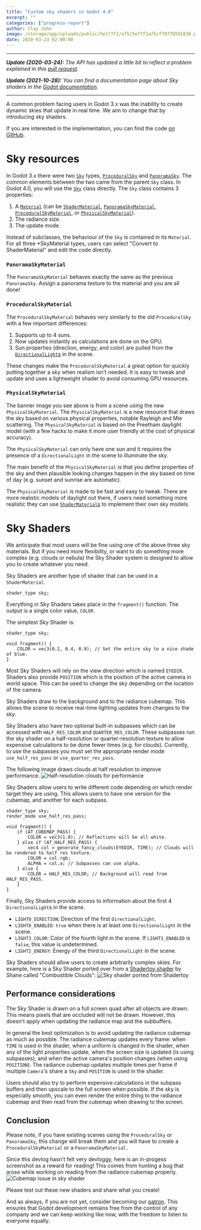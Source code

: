 ```yaml
---
title: "Custom sky shaders in Godot 4.0"
excerpt: ""
categories: ["progress-report"]
author: Clay John
image: /storage/app/uploads/public/5e7/7f2/a75/5e77f2a75cf79778591830.png
date: 2020-03-23 02:00:00
---
```


___

***Update (2020-03-24):** The API has updated a little bit to reflect a problem explained in this [pull request](https://github.com/godotengine/godot/pull/37268).*

***Update (2021-10-28):** You can find a documentation page about Sky shaders in the [Godot documentation](https://docs.godotengine.org/en/latest/tutorials/shaders/shader_reference/sky_shader.html).*

___

A common problem facing users in Godot 3.x was the inability to create dynamic skies that update in real time. We aim to change that by introducing sky shaders.

If you are interested in the implementation, you can find the code [on GitHub](https://github.com/godotengine/godot/pull/37179).

# Sky resources

In Godot 3.x there were two [`Sky`](https://docs.godotengine.org/en/3.2/classes/class_sky.html) types, [`ProceduralSky`](https://docs.godotengine.org/en/3.2/classes/class_proceduralsky.html) and [`PanoramaSky`](https://docs.godotengine.org/en/3.2/classes/class_panoramasky.html). The common elements between the two came from the parent `Sky` class. In Godot 4.0, you will use the [`Sky`](https://docs.godotengine.org/en/latest/classes/class_sky.html) class directly. The `Sky` class contains 3 properties:
1. A [`Material`](https://docs.godotengine.org/en/latest/classes/class_material.html) (can be [`ShaderMaterial`](https://docs.godotengine.org/en/latest/classes/class_shadermaterial.html), [`PanoramaSkyMaterial`](https://docs.godotengine.org/en/latest/classes/class_panoramaskymaterial.html), [`ProceduralSkyMaterial`](https://docs.godotengine.org/en/latest/classes/class_proceduralskymaterial.html), or [`PhysicalSkyMaterial`](https://docs.godotengine.org/en/latest/classes/class_physicalskymaterial.html)).
2. The radiance size.
3. The update mode.

Instead of subclasses, the behaviour of the `Sky` is contained in its `Material`. For all three \*SkyMaterial types, users can select "Convert to ShaderMaterial" and edit the code directly.

### `PanoramaSkyMaterial`

The `PanoramaSkyMaterial` behaves exactly the same as the previous `PanoramaSky`. Assign a panorama texture to the material and you are all done!

### `ProceduralSkyMaterial`

The `ProceduralSkyMaterial` behaves very similarly to the old `ProceduralSky` with a few important differences:
1. Supports up to 4 suns.
2. Now updates instantly as calculations are done on the GPU.
3. Sun properties (direction, energy, and color) are pulled from the [`DirectionalLight`s](https://docs.godotengine.org/en/latest/classes/class_directionallight.html) in the scene.

These changes make the `ProceduralSkyMaterial` a great option for quickly putting together a sky when realism isn't needed. It is easy to tweak and update and uses a lightweight shader to avoid consuming GPU resources.

### `PhysicalSkyMaterial`

The banner image you see above is from a scene using the new `PhysicalSkyMaterial`. The `PhysicalSkyMaterial` is a new resource that draws the sky based on various physical properties, notable Rayleigh and Mie scattering. The `PhysicalSkyMaterial` is based on the Preetham daylight model (with a few hacks to make it more user friendly at the cost of physical accuracy).

The `PhysicalSkyMaterial` can only have one sun and it requires the presence of a `DirectionalLight` in the scene to illuminate the sky.

The main benefit of the `PhysicalSkyMaterial` is that you define properties of the sky and then plausible looking changes happen in the sky based on time of day (e.g. sunset and sunrise are automatic).

The `PhysicalSkyMaterial` is made to be fast and easy to tweak. There are more realistic models of daylight out there, if users need something more realistic they can use [`ShaderMaterial`s](https://docs.godotengine.org/en/latest/classes/class_shadermaterial.html) to implement their own sky models.

# Sky Shaders

We anticipate that most users will be fine using one of the above three sky materials. But if you need more flexibility, or want to do something more complex (e.g. clouds or nebula) the Sky Shader system is designed to allow you to create whatever you need.

Sky Shaders are another type of shader that can be used in a `ShaderMaterial`.

```
shader_type sky;
```

Everything in Sky Shaders takes place in the `fragment()` function. The output is a single color value, `COLOR`.

The simplest Sky Shader is:

```
shader_type sky;

void fragment() {
    COLOR = vec3(0.2, 0.4, 0.9); // Set the entire sky to a nice shade of blue.
}
```

Most Sky Shaders will rely on the view direction which is named `EYEDIR`. Shaders also provide `POSITION` which is the position of the active camera in world space. This can be used to change the sky depending on the location of the camera.

Sky Shaders draw to the background and to the radiance cubemap. This allows the scene to receive real-time lighting updates from changes to the sky.

Sky Shaders also have two optional built-in subpasses which can be accessed with `HALF_RES_COLOR` and `QUARTER_RES_COLOR`. These subpasses run the sky shader on a half-resolution or quarter-resolution texture to allow expensive calculations to be done fewer times (e.g. for clouds). Currently, to use the subpasses you must set the appropriate render mode `use_half_res_pass` or `use_quarter_res_pass`.

The following image draws clouds at half resolution to improve performance.
![Half-resolution clouds for performance](/storage/app/media/4.0/Sky-Shaders/Godot4-sky-shaders-clouds.png)

Sky Shaders allow users to write different code depending on which render target they are using. This allows users to have one version for the cubemap, and another for each subpass.

```
shader_type sky;
render_mode use_half_res_pass;

void fragment() {
    if (AT_CUBEMAP_PASS) {
        COLOR = vec3(1.0); // Reflections will be all white.
    } else if (AT_HALF_RES_PASS) {
        vec4 col = generate_fancy_clouds(EYEDIR, TIME); // Clouds will be rendered to half res texture.
        COLOR = col.rgb;
        ALPHA = col.a; // Subpasses can use alpha.
    } else {
        COLOR = HALF_RES_COLOR; // Background will read from HALF_RES_PASS.
    }
}
```

Finally, Sky Shaders provide access to information about the first 4 `DirectionalLight`s in the scene.
* `LIGHT0_DIRECTION`: Direction of the first `DirectionalLight`.
* `LIGHT0_ENABLED`: `true` when there is at least one `DirectionalLight` in the scene.
* `LIGHT3_COLOR`: Color of the fourth light in the scene. If `LIGHT3_ENABLED` is `false`, this value is undetermined.
* `LIGHT2_ENERGY`: Energy of the third `DirectionalLight` in the scene.

Sky Shaders should allow users to create arbitrarily complex skies. For example, here is a Sky Shader ported over from a [Shadertoy shader](https://www.shadertoy.com/view/MscXRH) by Shane called "Combustible Clouds":
![Sky shader ported from Shadertoy](/storage/app/media/4.0/Sky-Shaders/Godot4-sky-shaders-nebula.png)


## Performance considerations

The Sky Shader is drawn on a full screen quad after all objects are drawn. This means pixels that are occluded will not be drawn. However, this doesn't apply when updating the radiance map and the subbuffers.

In general the best optimization is to avoid updating the radiance cubemap as much as possible. The radiance cubemap updates every frame: when `TIME` is used in the shader, when a uniform is changed in the shader, when any of the light properties update, when the screen size is updated (is using subpasses), and when the active camera's position changes (when using `POSITION`). The radiance cubemap updates multiple times per frame if multiple `Camera`'s share a `Sky` and `POSITION` is used in the shader.

Users should also try to perform expensive calculations in the subpass buffers and then upscale to the full screen when possible. If the sky is especially smooth, you can even render the entire thing to the radiance cubemap and then read from the cubemap when drawing to the screen.

## Conclusion

Please note, if you have existing scenes using the `ProceduralSky` or `PanoramaSky`, this change will break them and you will have to create a `ProceduralSkyMaterial` or a `PanoramaSkyMaterial.`

Since this devlog hasn't felt very devloggy, here is an in-progess screenshot as a reward for reading! This comes from hunting a bug that arose while working on reading from the radiance cubemap properly.
![Cubemap issue in sky shader](/storage/app/media/4.0/Sky-Shaders/Godot4-sky-shaders-cubemap.png)

Please test out these new shaders and share what you create!

And as always, if you are not yet, consider becoming our [patron](https://www.patreon.com/godotengine). This ensures that Godot development remains free from the control of any company and we can keep working like now, with the freedom to listen to everyone equally.
